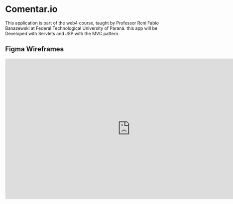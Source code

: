 # Comentar.io
This application is part of the web4 course, taught by Professor Roni Fabio Banazewski at Federal Technological University of Paraná. this app will be Developed with Servlets and JSP with the MVC pattern.

## Figma Wireframes
<iframe style="border: 1px solid rgba(0, 0, 0, 0.1);" width="800" height="450" src="https://www.figma.com/embed?embed_host=share&url=https%3A%2F%2Fwww.figma.com%2Ffile%2FuzKsc0W9SerosZ5Mmu0FdV%2Fcomentar.io" allowfullscreen></iframe>

